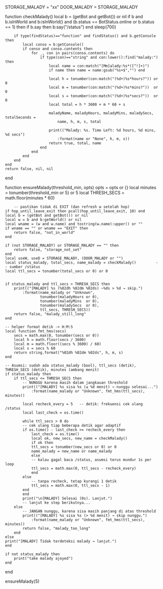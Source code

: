 
STORAGE_MALADY = "xx"
DOOR_MALADY = STORAGE_MALADY


function checkMalady()
    local b = (getBot and getBot()) or nil
    if b and b.isInWorld and b:isInWorld() and (b.status == BotStatus.online or b.status == 1) then
        if b.say then b:say("/status") end
        sleep(700)

        if type(findStatus)=="function" and findStatus() and b.getConsole then
            local conso = b:getConsole()
            if conso and conso.contents then
                for _, con in pairs(conso.contents) do
                    if type(con)=="string" and con:lower():find("malady:") then
                        local name = con:match("[Mm]alady:%s*([^!]+)")
                        if name then name = name:gsub("%s+$","") end

                        local h = tonumber(con:match("(%d+)%s*hours?")) or 0
                        local m = tonumber(con:match("(%d+)%s*mins?"))  or 0
                        local s = tonumber(con:match("(%d+)%s*secs?"))  or 0
                        local total = h * 3600 + m * 60 + s

                        maladyName, maladyHours, maladyMins, maladySecs, totalSeconds =
                            name, h, m, s, total

                        print(("Malady: %s. Time Left: %d hours, %d mins, %d secs")
                            :format(name or "None", h, m, s))
                        return true, total, name
                    end
                end
            end
        end
    end
    return false, nil, nil
end

function ensureMalady(threshold_min, opts)
    opts = opts or {}
    local minutes     = tonumber(threshold_min or 5) or 5
    local THRESH_SECS = math.floor(minutes * 60)

        -- pastikan tidak di EXIT (dan refresh w setelah hop)
    if hop_until_leave_exit then pcall(hop_until_leave_exit, 10) end
    local b = (getBot and getBot()) or nil
    local w = b and b:getWorld() or nil
    local wname = (w and w.name) and tostring(w.name):upper() or ""
    if wname == "" or wname == "EXIT" then
        return false, "not_in_world"
    end

    if (not STORAGE_MALADY) or STORAGE_MALADY == "" then
        return false, "storage_not_set"
    end
    local useW, useD = STORAGE_MALADY, (DOOR_MALADY or "")
    local status_malady, total_secs, name_malady = checkMalady()         -- sumber /status
    local ttl_secs = tonumber(total_secs or 0) or 0


    if status_malady and ttl_secs > THRESH_SECS then
        print(("[MALADY] %s (%02dh %02dm %02ds) ~%ds > %d → skip.")
            :format(name_malady or "Unknown",
                    tonumber(maladyHours or 0),
                    tonumber(maladyMins  or 0),
                    tonumber(maladySecs  or 0),
                    ttl_secs, THRESH_SECS))
        return false, "malady_still_long"
    end

    -- helper format detik -> H:M:S
    local function fmt_hms(secs)
        secs = math.max(0, tonumber(secs or 0))
        local h = math.floor(secs / 3600)
        local m = math.floor((secs % 3600) / 60)
        local s = secs % 60
        return string.format("%02dh %02dm %02ds", h, m, s)
    end

    -- Asumsi: sudah ada status_malady (bool), ttl_secs (detik), THRESH_SECS (detik), minutes (ambang menit)
    if status_malady then
        if ttl_secs <= THRESH_SECS then
            -- NUNGGU karena masih dalam jangkauan threshold
            print(("[MALADY] %s sisa %s (≤ %d menit) → nunggu selesai...")
                :format(name_malady or "Unknown", fmt_hms(ttl_secs), minutes))

            local recheck_every = 5   -- detik: frekuensi cek ulang /status
            local last_check = os.time()

            while ttl_secs > 0 do
            -- cek ulang tiap beberapa detik agar adaptif
            if os.time() - last_check >= recheck_every then
                last_check = os.time()
                local ok, new_secs, new_name = checkMalady()
                if ok then
                ttl_secs = tonumber(new_secs or 0) or 0
                name_malady = new_name or name_malady
                else
                -- kalau gagal baca /status, asumsi terus mundur 1s per loop
                ttl_secs = math.max(0, ttl_secs - recheck_every)
                end
            else
                -- tanpa recheck, tetap kurangi 1 detik
                ttl_secs = math.max(0, ttl_secs - 1)
            end
            end
            print("\n[MALADY] Selesai (0s). Lanjut.")
            -- lanjut ke step berikutnya...
        else
            -- JANGAN nunggu, karena sisa masih panjang di atas threshold
            print(("[MALADY] %s sisa %s (> %d menit) → skip nunggu.")
                :format(name_malady or "Unknown", fmt_hms(ttl_secs), minutes))
            return false, "malady_too_long"
        end
    else
    print("[MALADY] Tidak terdeteksi malady → lanjut.")
    end

    if not status_malady then
        print("take malady ajoyed")
    end
end

ensureMalady(5)
